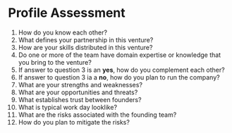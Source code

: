 # Profile Assessment  
1. How do you know each other?
2. What defines your partnership in this venture?
3. How are your skills distributed in this venture?
4. Do one or more of the team have domain expertise or knowledge that you bring to the venture?
5. If answer to question 3 is an **yes**, how do you complement each other?
6. If answer to question 3 ia a **no**, how do you plan to run the company?
7. What are your strengths and weaknesses?
8. What are your opportunities and threats?
9. What establishes trust between founders?
10. What is typical work day looklike?
11. What are the risks associated with the founding team?
12. How do you plan to mitigate the risks?  




